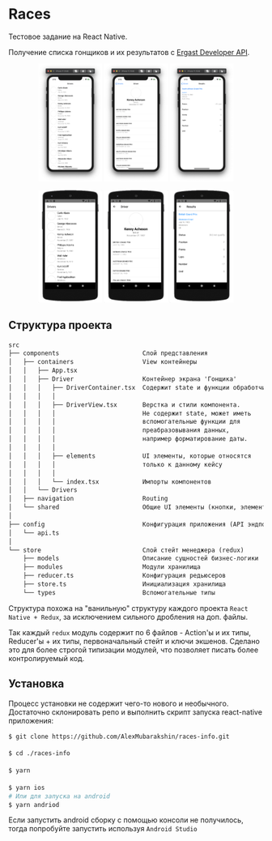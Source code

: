 # Races

Тестовое задание на React Native.

Получение списка гонщиков и их результатов с [Ergast Developer API](http://ergast.com/mrd/).

<p align="center">
  <img src="./screenshots/drivers-screen_ios.png" alt="Drivers list screen ios"
       width="25%">
  <img src="./screenshots/driver-screen_ios.png" alt="Driver details screen ios"
       width="25%">
  <img src="./screenshots/results-screen_ios.png" alt="Results details screen ios"
       width="25%">
</p>

<p align="center">
  <img src="./screenshots/drivers-screen_android.png" alt="Drivers list screen android"
       width="25%">
  <img src="./screenshots/driver-screen_android.png" alt="Driver details screen android"
       width="25%">
  <img src="./screenshots/results-screen_android.png" alt="Results details screen android"
       width="25%">
</p>

## Структура проекта

```txt
src
├── components                       Слой представления
│   ├── containers                   View контейнеры
│   │   ├── App.tsx
│   │   ├── Driver                   Контейнер экрана 'Гонщика'
│   │   │   ├── DriverContainer.tsx  Содержит state и функции обработчики.
│   │   │   │
│   │   │   ├── DriverView.tsx       Верстка и стили компонента.
│   │   │   │                        Не содержит state, может иметь
│   │   │   │                        вспомогательные функции для
│   │   │   │                        преабразовывания данных,
│   │   │   │                        например форматирование даты.
│   │   │   │
│   │   │   ├── elements             UI элементы, которые относятся
│   │   │   │                        только к данному кейсу
│   │   │   │
│   │   │   └── index.tsx            Импорты компонентов
│   │   └── Drivers
│   ├── navigation                   Routing
│   └── shared                       Общие UI элементы (кнопки, элементы списка и т.п)
│
├── config                           Конфигурация приложения (API эндпоинты и т.п)
│   └── api.ts
│
└── store                            Слой стейт менеджера (redux)
    ├── models                       Описание сущностей бизнес-логики
    ├── modules                      Модули хранилища
    ├── reducer.ts                   Конфигурация редьюсеров
    ├── store.ts                     Инициализация хранилища
    └── types                        Вспомогательные типы
```

Структура похожа на "ванильную" структуру каждого проекта `React Native + Redux`, за исключением сильного дробления на доп. файлы.

Так каждый `redux` модуль содержит по 6 файлов - Action'ы и их типы, Reducer'ы + их типы, первоначальный стейт и ключи экшенов. Сделано это для более строгой типизации модулей, что позволяет писать более контролируемый код.

## Установка

Процесс установки не содержит чего-то нового и необычного. Достаточно склонировать репо и выполнить скрипт запуска react-native приложения:

```bash
$ git clone https://github.com/AlexMubarakshin/races-info.git

$ cd ./races-info

$ yarn

$ yarn ios
# Или для запуска на android
$ yarn andriod
```

Если запустить android сборку с помощью консоли не получилось, тогда попробуйте запустить используя `Android Studio`

